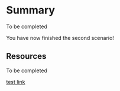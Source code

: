 # Summary

To be completed

You have now finished the second scenario!



## Resources

To be completed

[test link](https://www.avanttic.com)